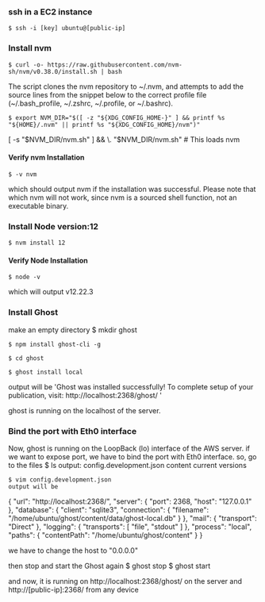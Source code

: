 ### ssh in a EC2 instance
    $ ssh -i [key] ubuntu@[public-ip]

### Install nvm
    $ curl -o- https://raw.githubusercontent.com/nvm-sh/nvm/v0.38.0/install.sh | bash

The script clones the nvm repository to ~/.nvm, and attempts to add the source lines from the snippet below to the correct profile file (~/.bash_profile, ~/.zshrc, ~/.profile, or ~/.bashrc).

    $ export NVM_DIR="$([ -z "${XDG_CONFIG_HOME-}" ] && printf %s "${HOME}/.nvm" || printf %s "${XDG_CONFIG_HOME}/nvm")"
[ -s "$NVM_DIR/nvm.sh" ] && \. "$NVM_DIR/nvm.sh" # This loads nvm
 
#### Verify nvm Installation
    $ -v nvm

which should output nvm if the installation was successful. Please note that which nvm will not work, since nvm is a sourced shell function, not an executable binary.

### Install Node version:12
    $ nvm install 12

#### Verify Node Installation
    $ node -v

which will output v12.22.3

### Install Ghost
make an empty directory
    $ mkdir ghost

    $ npm install ghost-cli -g

    $ cd ghost

    $ ghost install local

output will be 'Ghost was installed successfully! To complete setup of your publication, visit:
http://localhost:2368/ghost/ '

ghost is running on the localhost of the server.

### Bind the port with Eth0 interface
Now, ghost is running on the LoopBack (lo) interface of the AWS server. if we want to expose port, we have to bind the port with Eth0 interface. so, go to the files
    $ ls
    output: config.development.json  content  current  versions

    $ vim config.development.json
    output will be

{
  "url": "http://localhost:2368/",
  "server": {
    "port": 2368,
    "host": "127.0.0.1"
  },
  "database": {
    "client": "sqlite3",
    "connection": {
      "filename": "/home/ubuntu/ghost/content/data/ghost-local.db"
    }
  },
  "mail": {
    "transport": "Direct"
  },
  "logging": {
    "transports": [
      "file",
      "stdout"
    ]
  },
  "process": "local",
  "paths": {
    "contentPath": "/home/ubuntu/ghost/content"
  }
}

we have to change the host to "0.0.0.0"

then stop and start the Ghost again
$ ghost stop
$ ghost start

and now, it is running on http://localhost:2368/ghost/ on the server and
http://[public-ip]:2368/ from any device
